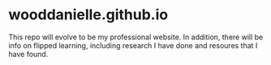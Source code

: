 # wooddanielle.github.io
This repo will evolve to be my professional website.
In addition, there will be info on flipped learning, including research I have done and resoures that I have found.
